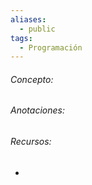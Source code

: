 ```yaml
---
aliases:
  - public
tags:
  - Programación
---
```

###### Concepto:



###### Anotaciones:

> 

###### Recursos:

- []()
